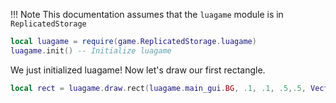 
!!! Note
    This documentation assumes that the `luagame` module is in `ReplicatedStorage`

``` lua
local luagame = require(game.ReplicatedStorage.luagame)
luagame.init() -- Initialize luagame
```

We just initialized luagame! Now let's draw our first rectangle.

``` lua
local rect = luagame.draw.rect(luagame.main_gui.BG, .1, .1, .5,.5, Vector2.new(.5,.5))
```